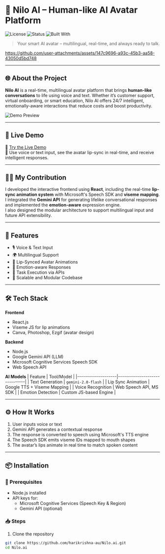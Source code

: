 # 🤖 Nilo AI – Human-like AI Avatar Platform

![License](https://img.shields.io/badge/license-MIT-blue.svg)
![Status](https://img.shields.io/badge/status-active-brightgreen)
![Built With](https://img.shields.io/badge/Built%20with-React%2C%20Node%2C%20Gemini-blue)

> Your smart AI avatar – multilingual, real-time, and always ready to talk.


https://github.com/user-attachments/assets/147c9696-a93c-45b3-aa58-43050d5bd748


---

## 🌐 About the Project

**Nilo AI** is a real-time, multilingual avatar platform that brings **human-like conversations** to life using voice and text. Whether it’s customer support, virtual onboarding, or smart education, Nilo AI offers 24/7 intelligent, emotionally-aware interactions that reduce costs and boost productivity.

![Demo Preview](https://github.com/harikrishna-au/Nilo.ai/assets/your-gif-or-image-link.gif)

---

## 🚀 Live Demo

🔗 [Try the Live Demo](https://niloai.onrender.com/)  
🎤 Use voice or text input, see the avatar lip-sync in real-time, and receive intelligent responses.

---

## 🙋‍♂️ My Contribution

I developed the interactive frontend using **React**, including the real-time **lip-sync animation system** with Microsoft's Speech SDK and **viseme mapping**.  
I integrated the **Gemini API** for generating lifelike conversational responses and implemented the **emotion-aware** expression engine.  
I also designed the modular architecture to support multilingual input and future API extensibility.

---

## 🧠 Features

- 🎙️ Voice & Text Input
- 🌍 Multilingual Support
- 👄 Lip-Synced Avatar Animations
- 🧠 Emotion-aware Responses
- 🔌 Task Execution via APIs
- 🧱 Scalable and Modular Codebase

---

## 🛠️ Tech Stack

**Frontend**
- React.js
- Viseme JS for lip animations
- Canva, Photoshop, Ezgif (avatar design)

**Backend**
- Node.js
- Google Gemini API (LLM)
- Microsoft Cognitive Services Speech SDK
- Web Speech API

**AI Models**
| Feature            | Tool/Model                    |
|--------------------|-------------------------------|
| Text Generation    | `gemini-2.0-flash`            |
| Lip Sync Animation | Google TTS + Viseme Mapping  |
| Voice Recognition  | Web Speech API, MS SDK       |
| Emotion Detection  | Custom JS-based Engine       |

---

## ⚙️ How It Works

1. User inputs voice or text  
2. Gemini API generates a contextual response  
3. The response is converted to speech using Microsoft's TTS engine  
4. The Speech SDK emits viseme IDs mapped to mouth shapes  
5. The avatar’s lips animate in real time to match spoken content

---

## 📦 Installation

### 🔧 Prerequisites

- Node.js installed
- API keys for:
  - Microsoft Cognitive Services (Speech Key & Region)
  - Gemini API (optional)

### 📥 Steps

1. Clone the repository

```bash
git clone https://github.com/harikrishna-au/Nilo.ai.git
cd Nilo.ai
